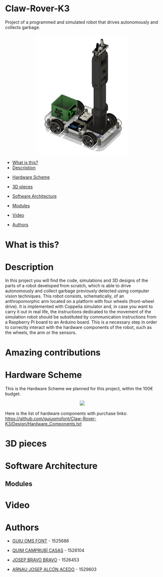 # Claw-Rover-K3
Project of a programmed and simulated robot that drives autonomously and collects garbage.

<p align="center"><img src="/Design/Images/Robot.png" width="300"/></p>

   * [What is this?](#What-is-this)
   * [Description](#Description)
   <!-- [Amazing contributions](#Amazing-contributions)-->
   * [Hardware Scheme](#Hardware-Scheme)   
   * [3D pieces](#3D-pieces)
   * [Software Architecture](#Software-Architecture)
   * [Modules](#modules)
      <!--* [Brisca AI](#Brisca-AI)
      * [Card Detection with computer vision](#Card-Detection-with-computer-vision)
      * [Inverse kinematics algorithm visualizer](#Inverse-kinematics-algorithm-visualizer)
      * [Voice Recognition](#voice-recognition)
      * [Videogame Simulation](#videogame-simulation)-->

   * [Video](#video)
   * [Authors](#authors)



# What is this?

<!-- We are 3rd year Computer Science students and this is a robotics project for our subject on Robòtica, Llenguatge i Planificació - Robotics Language and Planning.


We have focused deeply on polishing the software part of the project, but due to the circumstances (this project was interrupted by the 2020 Coronavirus outbreak), we haven't been able to implement it on hardware. Instead, we have prepared a full-on videogame to act as a simulation for what this project can become. And it is prepared for anyone to take it and move our sofware modules to a phisical robot.

This is where you come in! -->


# Description
In this project you will find the code, simulations and 3D designs of the parts of a robot developed from scratch, which is able to drive autonomously and collect garbage previously detected using computer vision techniques. This robot consists, schematically, of an anthropomorphic arm located on a platform with four wheels (front-wheel drive). It is implemented with Coppelia simulator and, in case you want to carry it out in real life, the instructions dedicated to the movement of the simulation robot should be substituted by communication instructions from a Raspberry Pi board to an Arduino board. This is a necessary step in order to correctly interact with the hardware components of the robot, such as the wheels, the arm or the sensors.

<!--
_C.A.R.L.E.S_ is able to:<img src="https://github.com/OriolMoreno/C.A.R.L.E.S/blob/master/imgs/cartas.png" align="right" width="300" alt="header pic"/>
- Recognize cards with the computer vision module (number and suit of the card).
- Play a brisca game with an AI algorithm that will do its best to outsmart the opponent.
- Control the actions to be performed (start and end game, steal a card, knowing it's C.A.R.L.E.S.' turn, etc.) by voice commands that the human will say during the game.
- Calculate the angles of rotation of the arm motors in order to move the manipulator (including the one that controls the pressure of the suction cup) from one point to another, according to the positions of everything else on the board.
- Unification of all the modules in a single workflow, which is what the physical robot would have had.

-->

# Amazing contributions

<!--
The three most important contributions in which our robot stands up are:<img src="https://github.com/OriolMoreno/C.A.R.L.E.S/blob/master/imgs/braç.png" align="right" width="150" alt="header pic"/>
- Entertainment for seniors:  it is designed to entertain the elderly, for whom robots are a whole new thing.
- Classic Game Automation, the brisca: we give life to a classic and mythical game like the brisca combining it with technology and having it be even more enjoyable.
- Voice recognition with human interaction: Designed to bring the user closer to the robot and allows them to communicate with it.
-->

# Hardware Scheme
This is the Hardware Scheme we planned for this project, within the 100€ budget. 

<p align="center"><img src="Design/Images/Hardware-Scheme.png" width="300"/></p>

Here is the list of hardware components with purchase links:
https://github.com/guiuomsfont/Claw-Rover-K3/Design/Hardware_Components.txt


# 3D pieces
<!--
In order to recreate the physical model of the robot, we had to design some of its parts as models to print with a 3D printer the university gave us access to. This are the models needed.  

<img src="https://github.com/OriolMoreno/C.A.R.L.E.S/blob/master/imgs/cam.png" width="100" align="center"/>
<img src="https://github.com/OriolMoreno/C.A.R.L.E.S/blob/master/imgs/xeringa.png" width="250" align="center"/>
<img src="https://github.com/OriolMoreno/C.A.R.L.E.S/blob/master/imgs/girador.png" width="200" align="center"/>
<img src="https://github.com/OriolMoreno/C.A.R.L.E.S/blob/master/imgs/deck.png" width="250" align="center"/>
<img src="https://github.com/OriolMoreno/C.A.R.L.E.S/blob/master/imgs/pila.png" width="200" align="center"/>




Files are avaliable under [stl](https://github.com/OriolMoreno/C.A.R.L.E.S/blob/master/stl/). Of course they could be replaced by any other model or created with other methods rather than 3D printing.
-->


# Software Architecture

<!--
In order to develop the idea we had, we must divide the software architecture in different modules. First to make them work separately and then be able to put them all together as one whole project. The modules are:
* Computer Vision module: card recognition
* Brisca AI 1vs1
* Inverse Kinematics
* Voice Recognition
* Controller: communication of all the above modules.

Initially all of them should have worked together, but after the project's objectives changed we decided to do different simulations in order to reproduce the functionality we were aiming for. These are:
* Computer Vision module: card recognition (as an independent simulation)
* Inverse Kinematics Simulation: not only doing the math but also visualizing it.
* Fully functional 3D game: This simulation involves 3D models, animation and game development to have a fully inmersive experience and getting the closest image to what the project was going to look like.

![2](https://github.com/OriolMoreno/C.A.R.L.E.S/blob/master/imgs/DiagramaModuls.png)

-->

## Modules
<!--
### Brisca AI
Requirements for the algorithm: python 3

The first module is the AI that drives the game flow, it's the one who decides which card to choose from those on _C.A.R.L.E.S._' hand, based on what a human player could see, and more. It is explained in more detail in the [report](https://github.com/OriolMoreno/C.A.R.L.E.S/blob/master/reports/RLP_SPRINT_5%20-%20Final%20Report.pdf)), both it's python version for the actual raspberry pi-driven robot and the rework we made for the Unity videogame.

### Card Detection with computer vision
We made a program based on computer vision able to detect the number and suit of a card with any rotation and different backgrounds and illuminations. Here we show a part of the process: 

Requirements: Python 3, and its libraries numpy, cv2, imutils, math and scipy.

![2](https://github.com/OriolMoreno/C.A.R.L.E.S/blob/master/gif/modulVisio.gif)


### Inverse kinematics algorithm + visualizer

This algorithm built from scratch is based on the geometric inverse kinematics method for calculating arm degrees from coordinates, and the smooth movement between two points is calculated using a continuous rectiliniar trajectory.

The visualizer takes an imput of an x,y,z position inside the workspace and shows an animation of _C.A.R.L.E.S._' arm doing the designated trajectory. As an example, this is the animation it'd play as a celebration when winning the game:

![2](https://github.com/OriolMoreno/C.A.R.L.E.S/blob/master/gif/ik.gif)

Requirements for the algorithm: Python 3 and the numpy and maths libraries. For visualization, matplotlib and scipy are also needed.


### Voice recognition

This module is based on google's speech recognition API, and it's used to analize the human opponent's orders, and guess which of the possible actions the user is requesting. This is sent to the main controller, which will send the information to the AI module if necessary.

Requirements: Python 3 and its libraries google-cloud-speech, google-auth-oauthlib, sounddevice and soundfile.
-->

# Video
<!--
Short video showing all the functionalities of the project.

[![2](https://github.com/OriolMoreno/C.A.R.L.E.S/blob/master/gif/funcionalities.gif)](https://www.youtube.com/watch?v=alATNutyEoA&feature=youtu.be)

Click the animated gif for the full version!

-->
# Authors

- [GUIU OMS FONT](https://github.com/guiuomsfont) - 1525686

- [QUIM CAMPRUBÍ CASAS](https://github.com/quimcamprubi) - 1528104

- [JOSEP BRAVO BRAVO](https://github.com/LeBrav) - 1526453

- [ARNAU JOSEP ALCÓN ACEDO](https://github.com/arnaujosepalcon) - 1529603
